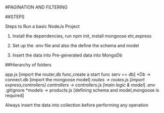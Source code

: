 #PAGINATION AND FILTERING

##STEPS

Steps to Run a basic NodeJs Project

1. Install the dependencies, run npm init,  install      mongoose etc,express

2. Set up the .env file and also the define the schema and model

3. Insert the data into Pre-generated data into MongoDb



##Hierarchy of folders

app.js [import the  router,db func,create a start func serv == db]
*Db -> connect.db [import the mongoose model]
*routes -> routes.js [import express,controllers]
*controllers -> controllers.js [main logic & model**]
.env
.gitignore
*models -> products.js [defining schema and model,mongoose is required]

Always insert the data into collection before performing any operation
